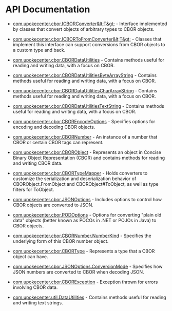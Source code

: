# API Documentation

* [com.upokecenter.cbor.ICBORConverter&amp;lt;T&amp;gt;](com.upokecenter.cbor.ICBORConverter.md) -
Interface implemented by classes that convert objects of arbitrary types to
 CBOR objects.

* [com.upokecenter.cbor.ICBORToFromConverter&amp;lt;T&amp;gt;](com.upokecenter.cbor.ICBORToFromConverter.md) -
Classes that implement this interface can support conversions from CBOR
 objects to a custom type and back.

* [com.upokecenter.cbor.CBORDataUtilities](com.upokecenter.cbor.CBORDataUtilities.md) -
Contains methods useful for reading and writing data, with a focus on CBOR.

* [com.upokecenter.cbor.CBORDataUtilitiesByteArrayString](com.upokecenter.cbor.CBORDataUtilitiesByteArrayString.md) -
Contains methods useful for reading and writing data, with a focus on CBOR.

* [com.upokecenter.cbor.CBORDataUtilitiesCharArrayString](com.upokecenter.cbor.CBORDataUtilitiesCharArrayString.md) -
Contains methods useful for reading and writing data, with a focus on CBOR.

* [com.upokecenter.cbor.CBORDataUtilitiesTextString](com.upokecenter.cbor.CBORDataUtilitiesTextString.md) -
Contains methods useful for reading and writing data, with a focus on CBOR.

* [com.upokecenter.cbor.CBOREncodeOptions](com.upokecenter.cbor.CBOREncodeOptions.md) -
Specifies options for encoding and decoding CBOR objects.

* [com.upokecenter.cbor.CBORNumber](com.upokecenter.cbor.CBORNumber.md) -
An instance of a number that CBOR or certain CBOR tags can represent.

* [com.upokecenter.cbor.CBORObject](com.upokecenter.cbor.CBORObject.md) -
Represents an object in Concise Binary Object Representation (CBOR) and
 contains methods for reading and writing CBOR data.

* [com.upokecenter.cbor.CBORTypeMapper](com.upokecenter.cbor.CBORTypeMapper.md) -
Holds converters to customize the serialization and deserialization behavior
 of CBORObject.FromObject and CBORObject#ToObject, as
 well as type filters for ToObject.

* [com.upokecenter.cbor.JSONOptions](com.upokecenter.cbor.JSONOptions.md) -
Includes options to control how CBOR objects are converted to JSON.

* [com.upokecenter.cbor.PODOptions](com.upokecenter.cbor.PODOptions.md) -
Options for converting "plain old data" objects (better known as POCOs in
.NET or POJOs in Java) to CBOR objects.

* [com.upokecenter.cbor.CBORNumber.NumberKind](com.upokecenter.cbor.CBORNumber.NumberKind.md) -
Specifies the underlying form of this CBOR number object.

* [com.upokecenter.cbor.CBORType](com.upokecenter.cbor.CBORType.md) -
Represents a type that a CBOR object can have.

* [com.upokecenter.cbor.JSONOptions.ConversionMode](com.upokecenter.cbor.JSONOptions.ConversionMode.md) -
Specifies how JSON numbers are converted to CBOR when decoding JSON.

* [com.upokecenter.cbor.CBORException](com.upokecenter.cbor.CBORException.md) -
Exception thrown for errors involving CBOR data.

* [com.upokecenter.util.DataUtilities](com.upokecenter.util.DataUtilities.md) -
Contains methods useful for reading and writing text strings.
